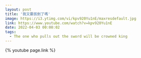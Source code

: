 ```yaml
---
layout: post
title: '我又要拔劍了嗎'
image: https://i3.ytimg.com/vi/kpv920Yu1nE/maxresdefault.jpg
link: https://www.youtube.com/watch?v=kpv920Yu1nE
date: 2022-04-03 00:00:02
tags:
  - The one who pulls out the sword will be crowned king
---
```


{% youtube page.link %}
